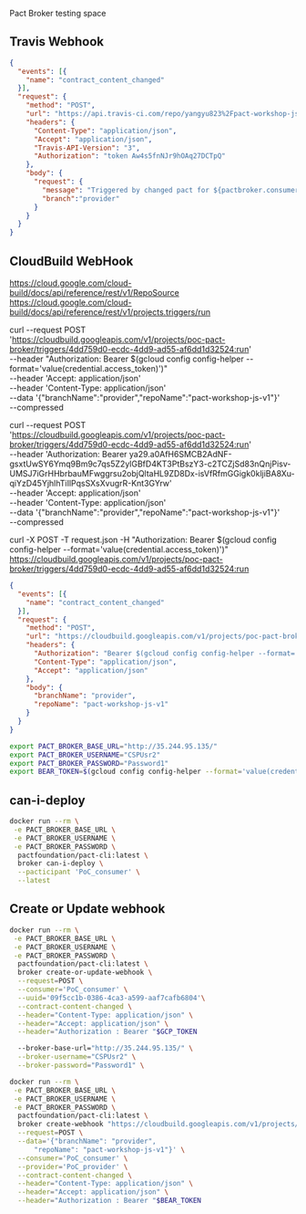 Pact Broker testing space

## Travis Webhook
```json
{
  "events": [{
    "name": "contract_content_changed"
  }],
  "request": {
    "method": "POST",
    "url": "https://api.travis-ci.com/repo/yangyu823%2Fpact-workshop-js-v1/requests",
    "headers": {
      "Content-Type": "application/json",
      "Accept": "application/json",
      "Travis-API-Version": "3",
      "Authorization": "token Aw4s5fnNJr9hOAq27DCTpQ"
    },
    "body": {
      "request": {
        "message": "Triggered by changed pact for ${pactbroker.consumerName} version ${pactbroker.consumerVersionNumber}",
        "branch":"provider"
      }
    }
  }
}
```

## CloudBuild WebHook
https://cloud.google.com/cloud-build/docs/api/reference/rest/v1/RepoSource
https://cloud.google.com/cloud-build/docs/api/reference/rest/v1/projects.triggers/run


curl --request POST \
  'https://cloudbuild.googleapis.com/v1/projects/poc-pact-broker/triggers/4dd759d0-ecdc-4dd9-ad55-af6dd1d32524:run' \
  --header "Authorization: Bearer $(gcloud config config-helper --format='value(credential.access_token)')" \
  --header 'Accept: application/json' \
  --header 'Content-Type: application/json' \
  --data '{"branchName":"provider","repoName":"pact-workshop-js-v1"}' \
  --compressed

curl --request POST \
  'https://cloudbuild.googleapis.com/v1/projects/poc-pact-broker/triggers/4dd759d0-ecdc-4dd9-ad55-af6dd1d32524:run' \
  --header 'Authorization: Bearer ya29.a0AfH6SMCB2AdNF-gsxtUwSY6Ymq9Bm9c7qs5Z2ylGBfD4KT3PtBszY3-c2TCZjSd83nQnjPisv-UMSJ7iGrHHbrbauMFwggrsu2objQltaHL9ZD8Dx-isVfRfmGGigk0kljiBA8Xu-qiYzD45YjhlhTiIlPqsSXsXvugrR-Knt3GYrw' \
  --header 'Accept: application/json' \
  --header 'Content-Type: application/json' \
  --data '{"branchName":"provider","repoName":"pact-workshop-js-v1"}' \
  --compressed


curl -X POST -T request.json -H "Authorization: Bearer $(gcloud config config-helper --format='value(credential.access_token)')" https://cloudbuild.googleapis.com/v1/projects/poc-pact-broker/triggers/4dd759d0-ecdc-4dd9-ad55-af6dd1d32524:run




```json
{
  "events": [{
    "name": "contract_content_changed"
  }],
  "request": {
    "method": "POST",
    "url": "https://cloudbuild.googleapis.com/v1/projects/poc-pact-broker/triggers/4dd759d0-ecdc-4dd9-ad55-af6dd1d32524:run",
    "headers": {
      "Authorization": "Bearer $(gcloud config config-helper --format='value(credential.access_token)')",
      "Content-Type": "application/json",
      "Accept": "application/json"
    },
    "body": {
      "branchName": "provider",
      "repoName": "pact-workshop-js-v1"
    }
  }
}

```

```bash
export PACT_BROKER_BASE_URL="http://35.244.95.135/"
export PACT_BROKER_USERNAME="CSPUsr2"
export PACT_BROKER_PASSWORD="Password1"
export BEAR_TOKEN=$(gcloud config config-helper --format='value(credential.access_token)')
```
## can-i-deploy
```bash
docker run --rm \
 -e PACT_BROKER_BASE_URL \
 -e PACT_BROKER_USERNAME \
 -e PACT_BROKER_PASSWORD \
  pactfoundation/pact-cli:latest \
  broker can-i-deploy \
  --pacticipant 'PoC_consumer' \
  --latest
```

## Create or Update webhook
```bash
docker run --rm \
 -e PACT_BROKER_BASE_URL \
 -e PACT_BROKER_USERNAME \
 -e PACT_BROKER_PASSWORD \
  pactfoundation/pact-cli:latest \
  broker create-or-update-webhook \
  --request=POST \
  --consumer='PoC_consumer' \
  --uuid='09f5cc1b-0386-4ca3-a599-aaf7cafb6804'\
  --contract-content-changed \
  --header="Content-Type: application/json" \
  --header="Accept: application/json" \
  --header="Authorization : Bearer "$GCP_TOKEN

```



```bash
  --broker-base-url="http://35.244.95.135/" \
  --broker-username="CSPUsr2" \
  --broker-password="Password1" \
```


```bash
docker run --rm \
 -e PACT_BROKER_BASE_URL \
 -e PACT_BROKER_USERNAME \
 -e PACT_BROKER_PASSWORD \
  pactfoundation/pact-cli:latest \
  broker create-webhook "https://cloudbuild.googleapis.com/v1/projects/poc-pact-broker/triggers/4dd759d0-ecdc-4dd9-ad55-af6dd1d32524:run" \
  --request=POST \
  --data='{"branchName": "provider",
      "repoName": "pact-workshop-js-v1"}' \
  --consumer='PoC_consumer' \
  --provider='PoC_provider' \
  --contract-content-changed \
  --header="Content-Type: application/json" \
  --header="Accept: application/json" \
  --header="Authorization : Bearer "$BEAR_TOKEN
```
